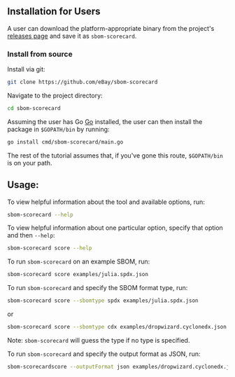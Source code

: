 ## Installation for Users

A user can download the platform-appropriate binary from
the project's [releases page](https://github.com/eBay/sbom-scorecard/releases) and save it as `sbom-scorecard`.

### Install from source

Install via git:

```bash
git clone https://github.com/eBay/sbom-scorecard
```

Navigate to the project directory:

```bash
cd sbom-scorecard
```

Assuming the user has Go [Go](https://go.dev/doc/install) installed,
the user can then install the package in `$GOPATH/bin` by running:

```bash
go install cmd/sbom-scorecard/main.go
```

The rest of the tutorial assumes that, if you've gone this route, `$GOPATH/bin` is on your path.

## Usage:

To view helpful information about the tool and available options, run:

```bash
sbom-scorecard --help
```

To view helpful information about one particular option, specify that
option and then `--help`:

```bash
sbom-scorecard score --help
```

To run `sbom-scorecard` on an example SBOM, run:

```bash
sbom-scorecard score examples/julia.spdx.json
```

To run `sbom-scorecard` and specify the SBOM format type, run:

```bash
sbom-scorecard score --sbomtype spdx examples/julia.spdx.json
```

or

```bash
sbom-scorecard score --sbomtype cdx examples/dropwizard.cyclonedx.json
```

Note: `sbom-scorecard` will guess the type if no type is specified.

To run `sbom-scorecard` and specify the output format as JSON, run:

```bash
sbom-scorecardscore --outputFormat json examples/dropwizard.cyclonedx.json
```
